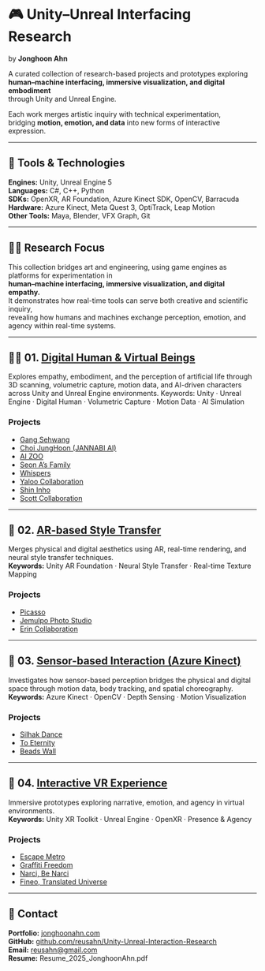# 🎮 Unity–Unreal Interfacing Research  
by **Jonghoon Ahn**

A curated collection of research-based projects and prototypes exploring  
**human–machine interfacing, immersive visualization, and digital embodiment**  
through Unity and Unreal Engine.

Each work merges artistic inquiry with technical experimentation,  
bridging **motion, emotion, and data** into new forms of interactive expression.  

---

## 🧰 Tools & Technologies  
**Engines:** Unity, Unreal Engine 5  
**Languages:** C#, C++, Python  
**SDKs:** OpenXR, AR Foundation, Azure Kinect SDK, OpenCV, Barracuda  
**Hardware:** Azure Kinect, Meta Quest 3, OptiTrack, Leap Motion  
**Other Tools:** Maya, Blender, VFX Graph, Git  

---

## 🧑‍💻 Research Focus  
This collection bridges art and engineering, using game engines as platforms for experimentation in  
**human–machine interfacing, immersive visualization, and digital empathy.**  
It demonstrates how real-time tools can serve both creative and scientific inquiry,  
revealing how humans and machines exchange perception, emotion, and agency within real-time systems.

---

## 🧍‍♂️ 01. [Digital Human & Virtual Beings](./01_Digital_Human_and_Virtual_Beings/README.md)  
Explores empathy, embodiment, and the perception of artificial life through 3D scanning, volumetric capture, motion data, and AI-driven characters across Unity and Unreal Engine environments.
Keywords: Unity · Unreal Engine · Digital Human · Volumetric Capture · Motion Data · AI Simulation

### Projects
- [Gang Sehwang](./01_Digital_Human_and_Virtual_Beings/Gang_Sehwang/README.md)  
- [Choi JungHoon (JANNABI AI)](./01_Digital_Human_and_Virtual_Beings/Choi_JungHoon_JANNABI_AI/README.md)  
- [AI ZOO](./01_Digital_Human_and_Virtual_Beings/AI_ZOO/README.md)  
- [Seon A’s Family](./01_Digital_Human_and_Virtual_Beings/SeonA_Family/README.md)  
- [Whispers](./01_Digital_Human_and_Virtual_Beings/Whispers/README.md)  
- [Yaloo Collaboration](./01_Digital_Human_and_Virtual_Beings/Yaloo_Collaboration/README.md)  
- [Shin Inho](./01_Digital_Human_and_Virtual_Beings/Shin_Inho/README.md)  
- [Scott Collaboration](./01_Digital_Human_and_Virtual_Beings/Scott_Collaboration/README.md)  

---

## 🎨 02. [AR-based Style Transfer](./02_AR_based_Style_Transfer/README.md)  
Merges physical and digital aesthetics using AR, real-time rendering, and neural style transfer techniques.  
**Keywords:** Unity AR Foundation · Neural Style Transfer · Real-time Texture Mapping  

### Projects  
- [Picasso](./02_AR_based_Style_Transfer/Picasso/README.md)  
- [Jemulpo Photo Studio](./02_AR_based_Style_Transfer/Jemulpo_Photo_Studio/README.md)  
- [Erin Collaboration](./02_AR_based_Style_Transfer/Erin_Collaboration/README.md)  

---

## 🕺 03. [Sensor-based Interaction (Azure Kinect)](./03_Sensor_based_Interaction/README.md)  
Investigates how sensor-based perception bridges the physical and digital space through motion data, body tracking, and spatial choreography.  
**Keywords:** Azure Kinect · OpenCV · Depth Sensing · Motion Visualization  

### Projects  
- [Silhak Dance](./03_Sensor_based_Interaction/Silhak_Dance/README.md)  
- [To Eternity](./03_Sensor_based_Interaction/To_Eternity/README.md)  
- [Beads Wall](./03_Sensor_based_Interaction/Beads_Wall/README.md)  

---

## 🥽 04. [Interactive VR Experience](./04_Interactive_VR_Experience/README.md)  
Immersive prototypes exploring narrative, emotion, and agency in virtual environments.  
**Keywords:** Unity XR Toolkit · Unreal Engine · OpenXR · Presence & Agency  

### Projects  
- [Escape Metro](./04_Interactive_VR_Experience/Escape_Metro/README.md)  
- [Graffiti Freedom](./04_Interactive_VR_Experience/Graffiti_Freedom/README.md)  
- [Narci, Be Narci](./04_Interactive_VR_Experience/Narci_Be_Narci/README.md)  
- [Fineo, Translated Universe](./04_Interactive_VR_Experience/Fineo_Translated_Universe/README.md)  

---

## 📎 Contact  
**Portfolio:** [jonghoonahn.com](https://jonghoonahn.com)  
**GitHub:** [github.com/reusahn/Unity-Unreal-Interaction-Research](https://github.com/reusahn/Unity-Unreal-Interaction-Research/tree/main)  
**Email:** [reusahn@gmail.com](mailto:reusahn@gmail.com)  
**Resume:** Resume_2025_JonghoonAhn.pdf  
